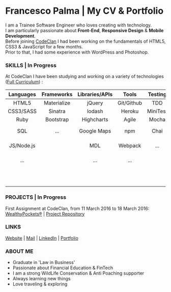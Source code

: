 # Francesco Palma | My CV & Portfolio 
  
I am a Trainee Software Engineer who loves creating with technology.  
I am particularly passionate about **Front-End**, **Responsive Design** & **Mobile Development**.  
Before joining [CodeClan](http://codeclan.com) I had been working on the fundamentals of HTML5, CSS3 & JavaScript for a few months.  
Prior to that, I had some experience with WordPress and Photoshop.

### SKILLS | In Progress

At CodeClan I have been studying and working on a variety of technologies ([Full Curriculum](https://github.com/FrancescoPalma/CodeClan---CX3)) :

| Languages | Frameworks  | Libraries/APIs | Tools     | Testing | Databases | Design        | Mobile |
|:---------:|:-----------:|:--------------:|:---------:|:-------:|:---------:|:-------------:|:------:|
|HTML5      |Materialize  | jQuery         |Git/Github |TDD      |PostGreSQL |Photoshop      |...     |
|CSS3/SASS  |Sinatra      | lodash         |Heroku     |MiniTest |MongoDB    |UX             |        |
|Ruby       |Bootstrap    | Highcharts     |Agile      |Mocha    |           |UI             |        |
|SQL        |...          | Google Maps    |npm        |Chai     |           |Responsive Web |        |
|JS/Node.js |             | MDL            |Webpack    |...      |           |Mobile-First   |        |
|...        |             | ...            |...        |         |           |Material Design|        |
|           |             |                |           |         |           |BEM            |        |
|           |             |                |           |         |           |...            |        |  
|           |             |                |           |         |           |               |        |  
    
### PROJECTS | In Progress
  
First Assignment at CodeClan, from 11 March 2016 to 18 March 2016: [WealthyPockets®](https://wealthypockets.herokuapp.com/) | [Project Repository](https://github.com/FrancescoPalma/CodeClan_Assignment_1)  
  
### LINKS

[Website](http://intermundi.it) | [Mail](mailto:fpfrancescopalma7@gmail.com) | [LinkedIn](https://it.linkedin.com/in/palmafrancesco) | [Portfolio](http://intermundi.it/en/francesco/portfolio/)

### ABOUT ME
* Graduate in 'Law in Business'
* Passionate about Financial Education & FinTech
* I am a strong WildLife Conservation & Anti Poaching supporter
* Always learning new things
* Love traveling & exploring
